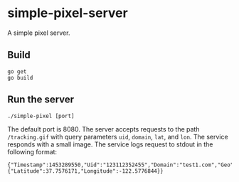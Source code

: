 # simple-pixel-server
A simple pixel server.

## Build

    go get
    go build
  
## Run the server

    ./simple-pixel [port]
  
The default port is 8080. The server accepts requests to the path `/tracking.gif` with query parameters `uid`, `domain`, `lat`, and `lon`. The service responds with a small image. The service logs request to stdout in the following format:

    {"Timestamp":1453289550,"Uid":"123112352455","Domain":"test1.com","Geo":{"Latitude":37.7576171,"Longitude":-122.5776844}}

